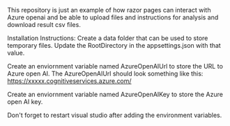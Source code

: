 This repository is just an example of how razor pages can interact with Azure openai and be able to upload files and instructions for analysis and download result csv files.

Installation Instructions:
Create a data folder that can be used to store temporary files.  Update the RootDirectory in the appsettings.json with that value.

Create an enviornment variable named AzureOpenAIUrl to store the URL to Azure open AI.  The AzureOpenAIUrl should look something like this: https://xxxxx.cognitiveservices.azure.com/

Create an enviornment variable named AzureOpenAIKey to store the Azure open AI key.

Don't forget to restart visual studio after adding the environment variables.

